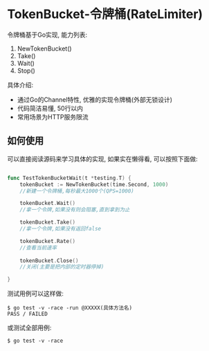 # TokenBucket-令牌桶(RateLimiter)

令牌桶基于Go实现, 能力列表:

1. NewTokenBucket()
2. Take() 
3. Wait()
4. Stop()

具体介绍:

* 通过Go的Channel特性, 优雅的实现令牌桶(外部无锁设计)
* 代码简洁易懂, 50行以内
* 常用场景为HTTP服务限流

## 如何使用

可以直接阅读源码来学习具体的实现, 如果实在懒得看, 可以按照下面做:

```go

func TestTokenBucketWait(t *testing.T) {
    tokenBucket := NewTokenBucket(time.Second, 1000)
    //新建一个令牌桶,每秒最大1000个(QPS=1000)

    tokenBucket.Wait()
	//拿一个令牌,如果没有则会阻塞,直到拿到为止

    tokenBucket.Take()
    //拿一个令牌,如果没有返回false

    tokenBucket.Rate()
    //查看当前速率
    
    tokenBucket.Close()
    //关闭(主要是把内部的定时器停掉)

}

```

测试用例可以这样做:

```
$ go test -v -race -run @XXXXX(具体方法名)
PASS / FAILED
```

或测试全部用例:
```
$ go test -v -race
```
